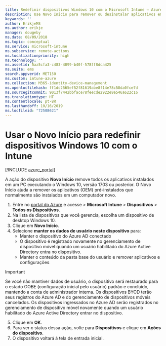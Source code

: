 ```yaml
---
title: Redefinir dispositivos Windows 10 com o Microsoft Intune – Azure | Microsoft Docs
description: Use Novo Início para remover ou desinstalar aplicativos em computadores Windows 10 usando o Microsoft Intune.
keywords: ''
author: ErikjeMS
ms.author: erikje
manager: dougeby
ms.date: 08/09/2018
ms.topic: conceptual
ms.service: microsoft-intune
ms.subservice: remote-actions
ms.localizationpriority: high
ms.technology: ''
ms.assetid: 5aa5cfa3-c483-4099-b40f-578ff8dca425
ms.suite: ems
search.appverid: MET150
ms.custom: intune-azure
ms.collection: M365-identity-device-management
ms.openlocfilehash: ff1dc2565ef52f81619abe8f14e78c58da0fce7d
ms.sourcegitcommit: 9013f7442bbface78feecde2922e8e546a622c16
ms.translationtype: HT
ms.contentlocale: pt-BR
ms.lasthandoff: 10/16/2019
ms.locfileid: "72508621"
---
```

# <a name="use-fresh-start-to-reset-windows-10-devices-with-intune"></a>Usar o Novo Início para redefinir dispositivos Windows 10 com o Intune


[!INCLUDE [azure_portal](../includes/azure_portal.md)]

A ação do dispositivo **Novo Início** remove todos os aplicativos instalados em um PC executando o Windows 10, versão 1703 ou posterior. O Novo Início ajuda a remover os aplicativos (OEM) pré-instalados que normalmente são instalados em um computador novo. 

1. Entre no [portal do Azure](https://portal.azure.com) e acesse > **Microsoft Intune** > **Dispositivos** > **Todos os Dispositivos**.
2. Na lista de dispositivos que você gerencia, escolha um dispositivo de desktop Windows 10.
3. Clique em **Novo Início**. 
4. Selecione **manter os dados de usuário neste dispositivo** para:
   * Manter o dispositivo do Azure AD conectado
   * O dispositivo é registrado novamente no gerenciamento de dispositivo móvel quando um usuário habilitado do Azure Active Directory entra no dispositivo.
   * Manter o conteúdo da pasta base do usuário e remover aplicativos e configurações

  > [!IMPORTANT]
 > Se você não mantiver dados de usuário, o dispositivo será restaurado para o estado OOBE (configuração inicial pelo usuário) padrão e concluído, mantendo a conta de administrador interna.
 > Os dispositivos BYOD terão seus registros do Azure AD e do gerenciamento de dispositivos móveis cancelados.
 > Os dispositivos ingressados no Azure AD serão registrados no gerenciamento de dispositivo móvel novamente quando um usuário habilitado do Azure Active Directory entrar no dispositivo.
 
5. Clique em **OK**.   
6. Para ver o status dessa ação, volte para **Dispositivos** e clique em **Ações do dispositivo**.  
7. O dispositivo voltará à tela de entrada inicial.
